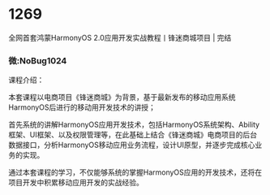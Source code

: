 # 1269
全网首套鸿蒙HarmonyOS 2.0应用开发实战教程丨锋迷商城项目 | 完结
### 微:NoBug1024 


课程介绍：

本套课程以电商项目《锋迷商城》为背景，基于最新发布的移动应用系统HarmonyOS后进行的移动用开发技术的讲授；

首先系统的讲解HarmonyOS应用开发技术，包括HarmonyOS系统架构、Ability框架、UI框架、以及权限管理等，在此基础上结合《锋迷商城》电商项目的后台数据接口，分析HarmonyOS移动应用业务流程，设计UI原型，并逐步完成核心业务的实现。

通过本套课程的学习，不仅能够系统的掌握HarmonyOS应用的开发技术，还将在项目开发中积累移动应用开发的实战经验。
